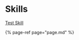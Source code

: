 # Skills

[Test Skill](https://github.com/andlo/mycroft-skills-list-gitbook/tree/e4867e16613669d603e6b3b57a51c6f06e1a8313/skills/test-skill.md)

{% page-ref page="page.md" %}

